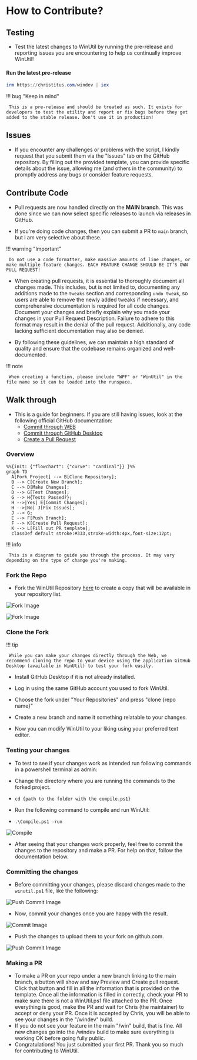 # How to Contribute?

## Testing

* Test the latest changes to WinUtil by running the pre-release and reporting issues you are encountering to help us continually improve WinUtil!

#### **Run the latest pre-release**
   ```ps1
   irm https://christitus.com/windev | iex
   ```

!!! bug "Keep in mind"

     This is a pre-release and should be treated as such. It exists for developers to test the utility and report or fix bugs before they get added to the stable release. Don't use it in production!

## Issues

* If you encounter any challenges or problems with the script, I kindly request that you submit them via the "Issues" tab on the GitHub repository. By filling out the provided template, you can provide specific details about the issue, allowing me (and others in the community) to promptly address any bugs or consider feature requests.

## Contribute Code

* Pull requests are now handled directly on the **MAIN branch**. This was done since we can now select specific releases to launch via releases in GitHub.

* If you're doing code changes, then you can submit a PR to `main` branch, but I am very selective about these.

!!! warning "Important"

     Do not use a code formatter, make massive amounts of line changes, or make multiple feature changes. EACH FEATURE CHANGE SHOULD BE IT'S OWN PULL REQUEST!

* When creating pull requests, it is essential to thoroughly document all changes made. This includes, but is not limited to, documenting any additions made to the `tweaks` section and corresponding `undo tweak`, so users are able to remove the newly added tweaks if necessary, and comprehensive documentation is required for all code changes. Document your changes and briefly explain why you made your changes in your Pull Request Description. Failure to adhere to this format may result in the denial of the pull request. Additionally, any code lacking sufficient documentation may also be denied.

* By following these guidelines, we can maintain a high standard of quality and ensure that the codebase remains organized and well-documented.

!!! note

     When creating a function, please include "WPF" or "WinUtil" in the file name so it can be loaded into the runspace.

## Walk through

* This is a guide for beginners. If you are still having issues, look at the following official GitHub documentation:
    * [Commit through WEB](https://docs.github.com/en/pull-requests/committing-changes-to-your-project/creating-and-editing-commits/about-commits)
    * [Commit through GitHub Desktop](https://docs.github.com/en/desktop/making-changes-in-a-branch/committing-and-reviewing-changes-to-your-project-in-github-desktop#about-commits)
    * [Create a Pull Request](https://docs.github.com/en/pull-requests/collaborating-with-pull-requests/proposing-changes-to-your-work-with-pull-requests/creating-a-pull-request)


### Overview

``` mermaid
%%{init: {"flowchart": {"curve": "cardinal"}} }%%
graph TD
  A[Fork Project] --> B[Clone Repository];
  B --> C[Create New Branch];
  C --> D[Make Changes];
  D --> G[Test Changes];
  G --> H{Tests Passed?};
  H -->|Yes| E[Commit Changes];
  H -->|No| J[Fix Issues];
  J --> G;
  E --> F[Push Branch];
  F --> K[Create Pull Request];
  K --> L[Fill out PR template];
  classDef default stroke:#333,stroke-width:4px,font-size:12pt;
```
!!! info

     This is a diagram to guide you through the process. It may vary depending on the type of change you're making.

### Fork the Repo
* Fork the WinUtil Repository [here](https://github.com/ChrisTitusTech/winutil) to create a copy that will be available in your repository list.

![Fork Image](assets/Fork-Button-Dark.png#only-dark#gh-dark-mode-only)

![Fork Image](assets/Fork-Button-Light.png#only-light#gh-light-mode-only)

### Clone the Fork
!!! tip

     While you can make your changes directly through the Web, we recommend cloning the repo to your device using the application GitHub Desktop (available in WinUtil) to test your fork easily.

* Install GitHub Desktop if it is not already installed.
* Log in using the same GitHub account you used to fork WinUtil.
* Choose the fork under "Your Repositories" and press "clone {repo name}"
* Create a new branch and name it something relatable to your changes.

* Now you can modify WinUtil to your liking using your preferred text editor.


### Testing your changes

* To test to see if your changes work as intended run following commands in a powershell terminal as admin:

* Change the directory where you are running the commands to the forked project.
* `cd {path to the folder with the compile.ps1}`
* Run the following command to compile and run WinUtil:
* `.\Compile.ps1 -run`

![Compile](assets/Compile.png)

* After seeing that your changes work properly, feel free to commit the changes to the repository and make a PR. For help on that, follow the documentation below.

### Committing the changes
* Before committing your changes, please discard changes made to the `winutil.ps1` file, like the following:

![Push Commit Image](assets/Discard-GHD.png)

* Now, commit your changes once you are happy with the result.

![Commit Image](assets/Commit-GHD.png)

* Push the changes to upload them to your fork on github.com.

![Push Commit Image](assets/Push-Commit.png)

### Making a PR
* To make a PR on your repo under a new branch linking to the main branch, a button will show and say Preview and Create pull request. Click that button and fill in all the information that is provided on the template. Once all the information is filled in correctly, check your PR to make sure there is not a WinUtil.ps1 file attached to the PR. Once everything is good, make the PR and wait for Chris (the maintainer) to accept or deny your PR. Once it is accepted by Chris, you will be able to see your changes in the "/windev" build.
* If you do not see your feature in the main "/win" build, that is fine. All new changes go into the /windev build to make sure everything is working OK before going fully public.
* Congratulations! You just submitted your first PR. Thank you so much for contributing to WinUtil.
